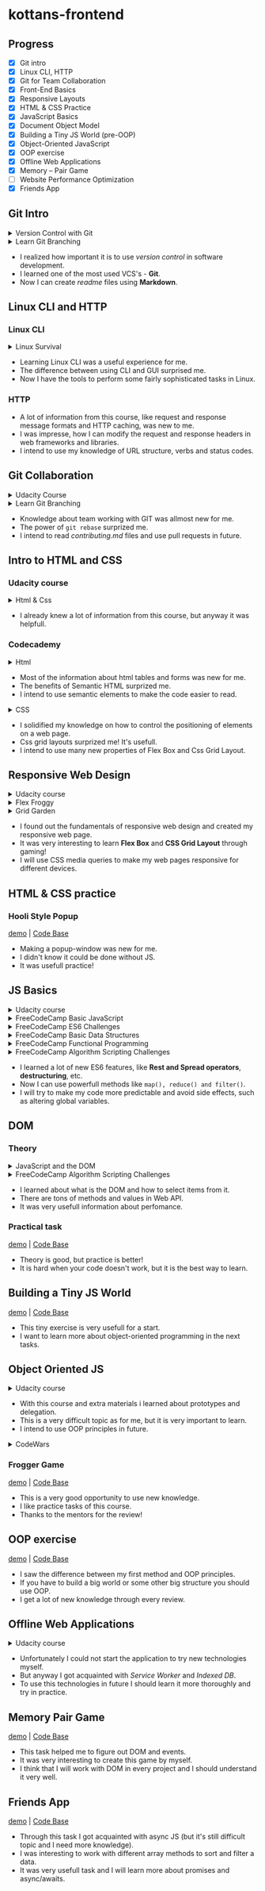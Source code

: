 # kottans-frontend

## Progress

-   [x] Git intro
-   [x] Linux CLI, HTTP
-   [x] Git for Team Collaboration
-   [x] Front-End Basics
-   [x] Responsive Layouts
-   [x] HTML & CSS Practice
-   [x] JavaScript Basics
-   [x] Document Object Model
-   [x] Building a Tiny JS World (pre-OOP)
-   [x] Object-Oriented JavaScript
-   [x] OOP exercise
-   [x] Offline Web Applications
-   [x] Memory – Pair Game
-   [ ] Website Performance Optimization
-   [x] Friends App

## Git Intro

<details>
    <summary>Version Control with Git</summary>
    <img src="task_git_intro/version-control.png">
</details>

<details>
    <summary>Learn Git Branching</summary>
    <img src="task_git_intro/gitbranching.png">
</details>

-   I realized how important it is to use _version control_ in software development.
-   I learned one of the most used VCS's - **Git**.
-   Now I can create _readme_ files using **Markdown**.

## Linux CLI and HTTP

### Linux CLI

<details>
    <summary>Linux Survival</summary>
    <img src="task_linux_cli/linux.png">
</details>

-   Learning Linux CLI was a useful experience for me.
-   The difference between using CLI and GUI surprised me.
-   Now I have the tools to perform some fairly sophisticated tasks in Linux.

### HTTP

-   A lot of information from this course, like request and response message formats and HTTP caching, was new to me.
-   I was impresse, how I can modify the request and response headers in web frameworks and libraries.
-   I intend to use my knowledge of URL structure, verbs and status codes.

## Git Collaboration

<details>
    <summary>Udacity Course</summary>
    <img src="task_git_collaboration/git_remote.png">
</details>

<details>
    <summary>Learn Git Branching</summary>
    <img src="task_git_collaboration/gitbranching.png">
</details>

-   Knowledge about team working with GIT was allmost new for me.
-   The power of `git rebase` surprized me.
-   I intend to read _contributing.md_ files and use pull requests in future.

## Intro to HTML and CSS

### Udacity course

<details>
    <summary>Html & Css</summary>
    <img src="task_html_css_intro/udacity_html&css.png">
</details>

-   I already knew a lot of information from this course, but anyway it was helpfull.

### Codecademy

<details>
    <summary>Html</summary>
    <img src="task_html_css_intro/html.png">
</details>

-   Most of the information about html tables and forms was new for me.
-   The benefits of Semantic HTML surprized me.
-   I intend to use semantic elements to make the code easier to read.

<details>
    <summary>CSS</summary>
    <img src="task_html_css_intro/css.png">
</details>

-   I solidified my knowledge on how to control the positioning of elements on a web page.
-   Css grid layouts surprized me! It's usefull.
-   I intend to use many new properties of Flex Box and Css Grid Layout.

## Responsive Web Design

<details>
    <summary>Udacity course</summary>
    <img src="task_responsive_web_design/udacity.png">
</details>

<details>
    <summary>Flex Froggy</summary>
    <img src="task_responsive_web_design/froggy.png">
</details>

<details>
    <summary>Grid Garden</summary>
    <img src="task_responsive_web_design/grid.png">
</details>

-   I found out the fundamentals of responsive web design and created my responsive web page.
-   It was very interesting to learn **Flex Box** and **CSS Grid Layout** through gaming!
-   I will use CSS media queries to make my web pages responsive for different devices.

## HTML & CSS practice

### Hooli Style Popup

[demo](https://alstep07.github.io/html-css-popup/) | [Code Base](https://github.com/alstep07/kottans-frontend/tree/master/task_hooli_style_popup)

-   Making a popup-window was new for me.
-   I didn't know it could be done without JS.
-   It was usefull practice!

## JS Basics

<details>
    <summary>Udacity course</summary>
    <img src="task_js_basics/udacity-basic-js.png">
</details>

<details>
    <summary>FreeCodeCamp Basic JavaScript</summary>
    <img src="task_js_basics/fcc-basic-js.png">
</details>

<details>
    <summary>FreeCodeCamp ES6 Challenges</summary>
    <img src="task_js_basics/es6.png">
</details>

<details>
    <summary>FreeCodeCamp Basic Data Structures</summary>
    <img src="task_js_basics/basic-data-structures.png">
</details>

<details>
    <summary>FreeCodeCamp Functional Programming</summary>
    <img src="task_js_basics/functional-programming.png">
</details>

<details>
    <summary>FreeCodeCamp Algorithm Scripting Challenges</summary>
    <img src="task_js_basics/intermediate-algorithm.png">
</details>

-   I learned a lot of new ES6 features, like **Rest and Spread operators**, **destructuring**, etc.
-   Now I can use powerfull methods like `map(), reduce() and filter()`.
-   I will try to make my code more predictable and avoid side effects, such as altering global variables.

## DOM

### Theory

<details>
    <summary>JavaScript and the DOM</summary>
    <img src="task_js_dom/udacity-dom.png">
</details>

<details>
    <summary>FreeCodeCamp Algorithm Scripting Challenges</summary>
    <img src="task_js_dom/fcc-algorithm.png">
</details>

-   I learned about what is the DOM and how to select items from it.
-   There are tons of methods and values in Web API.
-   It was very usefull information about perfomance.

### Practical task

[demo](https://alstep07.github.io/task-js-dom/) | [Code Base](https://github.com/alstep07/alstep07.github.io/tree/master/task-js-dom)

-   Theory is good, but practice is better!
-   It is hard when your code doesn't work, but it is the best way to learn.

## Building a Tiny JS World

[demo](https://alstep07.github.io/a-tiny-JS-world/) | [Code Base](https://github.com/alstep07/a-tiny-JS-world/blob/populate-world/index.js)

-   This tiny exercise is very usefull for a start.
-   I want to learn more about object-oriented programming in the next tasks.

## Object Oriented JS

<details>
    <summary>Udacity course</summary>
    <img src="task_js_oop/udacity-oop.png">
</details>

-   With this course and extra materials i learned about prototypes and delegation.
-   This is a very difficult topic as for me, but it is very important to learn.
-   I intend to use OOP principles in future.

<details>
    <summary>CodeWars</summary>
    <img src="task_js_oop/codewars.png">
</details>

### Frogger Game

[demo](https://alstep07.github.io/task-js-oop/) | [Code Base](https://github.com/alstep07/frontend-nanodegree-arcade-game/tree/master)

-   This is a very good opportunity to use new knowledge.
-   I like practice tasks of this course.
-   Thanks to the mentors for the review!

## OOP exercise

[demo](https://alstep07.github.io/a-tiny-JS-world/) | [Code Base](https://github.com/alstep07/a-tiny-JS-world/blob/master/index.js)

- I saw the difference between my first method and OOP principles.
- If you have to build a big world or some other big structure you should use OOP.
- I get a lot of new knowledge through every review.

## Offline Web Applications

<details>
    <summary>Udacity course</summary>
    <img src="task_offline_web_app/udacity-offline.png">
</details>

- Unfortunately I could not start the application to try new technologies myself.
- But anyway I got acquainted with *Service Worker* and *Indexed DB*.
- To use this technologies in future I should learn it more thoroughly and try in practice.

## Memory Pair Game

[demo](https://alstep07.github.io/memory-pair-game/) | [Code Base](https://github.com/alstep07/memory-pair-game)

- This task helped me to figure out DOM and events.
- It was very interesting to create this game by myself.
- I think that I will work with DOM in every project and I should understand it very well.

## Friends App

[demo](https://alstep07.github.io/friends-app/) | [Code Base](https://github.com/alstep07/friends-app)

- Through this task I got acquainted with async JS (but it's still difficult topic and I need more knowledge).
- I was interesting to work with different array methods to sort and filter a data.
- It was very usefull task and I will learn more about promises and async/awaits.
